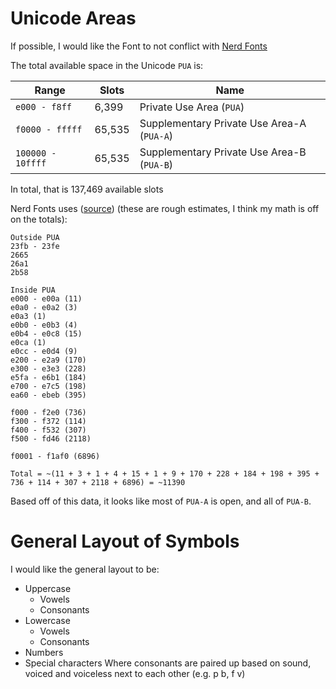 # Unicode Areas
If possible, I would like the Font to not conflict with [Nerd Fonts](https://github.com/ryanoasis/nerd-fonts)

The total available space in the Unicode `PUA` is:

| Range             | Slots  | Name                                       |
| ----------------- | ------ | ------------------------------------------ |
| `e000 - f8ff`     | 6,399  | Private Use Area (`PUA`)                   |
| `f0000 - fffff`   | 65,535 | Supplementary Private Use Area-A (`PUA-A`) |
| `100000 - 10ffff` | 65,535 | Supplementary Private Use Area-B (`PUA-B`) |
In total, that is 137,469 available slots

Nerd Fonts uses ([source](https://github.com/ryanoasis/nerd-fonts/wiki/Glyph-Sets-and-Code-Points#overview)) (these are rough estimates, I think my math is off on the totals):
```
Outside PUA
23fb - 23fe
2665
26a1
2b58

Inside PUA
e000 - e00a (11)
e0a0 - e0a2 (3)
e0a3 (1)
e0b0 - e0b3 (4)
e0b4 - e0c8 (15)
e0ca (1)
e0cc - e0d4 (9)
e200 - e2a9 (170)
e300 - e3e3 (228)
e5fa - e6b1 (184)
e700 - e7c5 (198)
ea60 - ebeb (395)

f000 - f2e0 (736)
f300 - f372 (114)
f400 - f532 (307)
f500 - fd46 (2118)

f0001 - f1af0 (6896)

Total = ~(11 + 3 + 1 + 4 + 15 + 1 + 9 + 170 + 228 + 184 + 198 + 395 + 736 + 114 + 307 + 2118 + 6896) = ~11390
```

Based off of this data, it looks like most of `PUA-A` is open, and all of `PUA-B`.

# General Layout of Symbols
I would like the general layout to be:
- Uppercase
	- Vowels
	- Consonants
- Lowercase
	- Vowels
	- Consonants
- Numbers
- Special characters
Where consonants are paired up based on sound, voiced and voiceless next to each other (e.g. p b, f v)